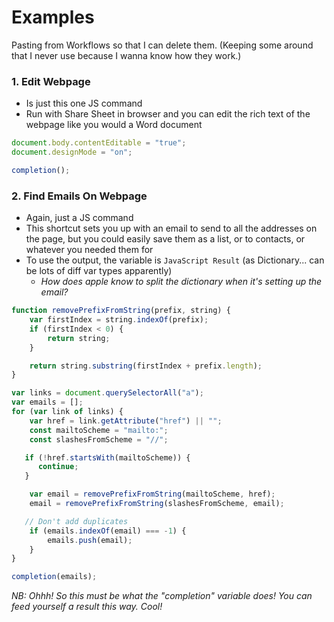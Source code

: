 # Examples

Pasting from Workflows so that I can delete them. (Keeping some around that I never use because I wanna know how they work.)

### 1. Edit Webpage
- Is just this one JS command
- Run with Share Sheet in browser and you can edit the rich text of the webpage like you would a Word document
	
```javascript
document.body.contentEditable = "true";
document.designMode = "on";

completion();
```

### 2. Find Emails On Webpage

- Again, just a JS command
- This shortcut sets you up with an email to send to all the addresses on the page, but you could easily save them as a list, or to contacts, or whatever you needed them for
- To use the output, the variable is `JavaScript Result` (as Dictionary... can be lots of diff var types apparently)
	- *How does apple know to split the dictionary when it's setting up the email?*

```javascript
function removePrefixFromString(prefix, string) {
	var firstIndex = string.indexOf(prefix);
	if (firstIndex < 0) {
		return string;
	}

	return string.substring(firstIndex + prefix.length);
}

var links = document.querySelectorAll("a");
var emails = [];
for (var link of links) {
	var href = link.getAttribute("href") || "";
	const mailtoScheme = "mailto:";
	const slashesFromScheme = "//";

   if (!href.startsWith(mailtoScheme)) {
      continue;
   }

	var email = removePrefixFromString(mailtoScheme, href);
	email = removePrefixFromString(slashesFromScheme, email);

   // Don't add duplicates
	if (emails.indexOf(email) === -1) {
		emails.push(email);
	}
}

completion(emails);
```

*NB: Ohhh! So this must be what the "completion" variable does! You can feed yourself a result this way. Cool!*
